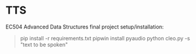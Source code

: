 # TTS
EC504 Advanced Data Structures final project
setup/installation:

>pip install -r requirements.txt
>pipwin install pyaudio
>python cleo.py -s "text to be spoken"
